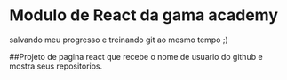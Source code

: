 # Modulo de React da gama academy
salvando meu progresso e treinando git ao mesmo tempo ;)

##Projeto de pagina react que recebe o nome de usuario do github e mostra seus repositorios.
